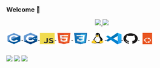 ### Welcome 👋

<div align="center">
  <a href="https://github.com/vince0417">
  <img height="180em" src="https://github-readme-stats.vercel.app/api?username=vince0417&show_icons=true&theme=gruvbox&include_all_commits=true&count_private=true"/>
  <img height="180em" src="https://github-readme-stats.vercel.app/api/top-langs/?username=vince0417&layout=compact&langs_count=7&theme=gruvbox"/>
</div>
    
<div style="display: inline_block"><br>
  <img align="center" alt="c" height="30" width="40" src="https://github.com/devicons/devicon/blob/master/icons/c/c-original.svg" title="C">
  <img align="center" alt="cplusplus" height="30" width="40" src="https://github.com/devicons/devicon/blob/master/icons/cplusplus/cplusplus-original.svg" title="C++">
  <img align="center" alt="js" height="30" width="40" src="https://github.com/devicons/devicon/blob/master/icons/javascript/javascript-original.svg" title="JavaScript">
  <img align="center" alt="html5" height="30" width="40" src="https://github.com/devicons/devicon/blob/master/icons/html5/html5-original.svg" title="HTML5">
  <img align="center" alt="css3" height="30" width="40" src="https://github.com/devicons/devicon/blob/master/icons/css3/css3-original.svg" title="CSS3">
  <img align="center" alt="linux" height="30" width="40" src="https://github.com/devicons/devicon/blob/master/icons/linux/linux-original.svg" title="Linux">
  <img align="center" alt="vscode" height="30" width="40" src="https://github.com/devicons/devicon/blob/master/icons/vscode/vscode-original.svg" title="vscode">
  <img align="center" alt="github" height="30" width="40" src="https://github.com/devicons/devicon/blob/master/icons/github/github-original.svg" title="GitHub">
  <img align="center" alt="ubuntu" height="30" width="40" src="https://github.com/devicons/devicon/blob/master/icons/ubuntu/ubuntu-original.svg" title="Ubuntu">
</div>

  ##
  
<div> 
  <a href="https://codeforces.com/profile/_Vince_04" target="_blank"><img src="https://img.shields.io/badge/-Codeforces-white?style=for-the-badge&logo=Codeforces" target="_blank"></a>
  <a href = "mailto:vicenterodrigues56438@gmail.com"><img src="https://img.shields.io/badge/-Gmail-%23333?style=for-the-badge&logo=gmail&logoColor=white" target="_blank"></a>
  <a href = "https://judge.beecrowd.com/pt/profile/610579"><img src="https://resources.beecrowd.com.br/judge/img/5.0/logo-beecrowd.png?1635097036">
 </div>

<!--
**vince0417/vince0417** is a ✨ _special_ ✨ repository because its `README.md` (this file) appears on your GitHub profile.

Here are some ideas to get you started:

- 🔭 I’m currently working on ...
- 🌱 I’m currently learning ...
- 👯 I’m looking to collaborate on ...
- 🤔 I’m looking for help with ...
- 💬 Ask me about ...
- 📫 How to reach me: ...
- 😄 Pronouns: ...
- ⚡ Fun fact: ...
-->

